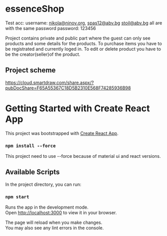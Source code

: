 # essenceShop
 
 Test acc:
 username: nikola@ninov.org, spas12@abv.bg stoil@abv.bg
 all are with the same password 
 password: 123456

Project contains private and public part where the guest can only see products and some details for the products.
To purchase items you have to be registrated and currently loged in.
To edit or delete product you have to be the creator(seller)of the product.

## Project scheme
https://cloud.smartdraw.com/share.aspx/?pubDocShare=F65A55367C18D5B2310E568F74285936B98

# Getting Started with Create React App

This project was bootstrapped with [Create React App](https://github.com/facebook/create-react-app).
### `npm install --force`
This project need to use --force because of material ui and react versions.
## Available Scripts

In the project directory, you can run:

### `npm start`

Runs the app in the development mode.\
Open [http://localhost:3000](http://localhost:3000) to view it in your browser.

The page will reload when you make changes.\
You may also see any lint errors in the console.

